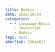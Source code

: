 ```yaml
---
title: Nodejs
date: 2022/10/14
categories:
  - - Language-Basic
    - Javascript
    - Nodejs
tags: null
abbrlink: 33b4e017
---
```




